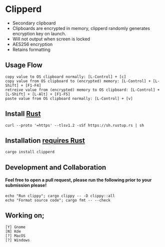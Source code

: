 # Clipperd

- Secondary clipboard
- Clipboards are encrypted in memory, clipperd randomly generates encryption key on launch.
- Will not output when screen is locked
- AES256 encryption
- Retains formatting

## Usage Flow
    copy value to OS clipboard normally: [L-Control] + [c] 
    copy value from OS clipboard to (encrypted) memory: [L-Control] + [L-Shift] + [F1-F4]
    retreive value from (encrypted) memory to OS clipboard: [L-Control] + [L-Shift] + [L-Alt] + [F1-F5]
    paste value from OS clipboard normally: [L-Control] + [v]

## Install [Rust](https://www.rust-lang.org/tools/install)
    curl --proto '=https' --tlsv1.2 -sSf https://sh.rustup.rs | sh

## Installation [requires Rust](https://www.rust-lang.org/tools/install)
    cargo install clipperd

## Development and Collaboration
#### Feel free to open a pull request, please run the following prior to your submission please!
    echo "Run clippy"; cargo clippy -- -D clippy::all
    echo "Format source code"; cargo fmt -- --check

## Working on;
    [Y] Gnome
    [N] Kde
    [?] MacOS
    [?] Windows
    